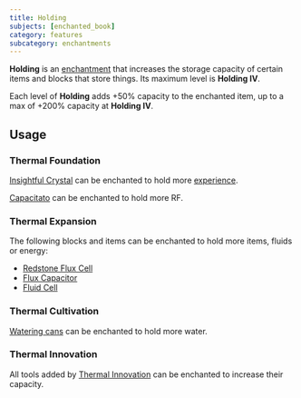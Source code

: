 ```yaml
---
title: Holding
subjects: [enchanted_book]
category: features
subcategory: enchantments
---
```


**Holding** is an [enchantment](https://minecraft.fandom.com/wiki/Enchanting) that
increases the storage capacity of certain items and blocks that store things.
Its maximum level is **Holding IV**.

Each level of **Holding** adds +50% capacity to the enchanted item, up to a max
of +200% capacity at **Holding IV**.

Usage
-----

### Thermal Foundation
[Insightful Crystal](../../thermal-foundation/insightful-crystal/) can be
enchanted to hold more [experience](https://minecraft.fandom.com/wiki/Experience).

[Capacitato](../../thermal-foundation/rf-potato) can be enchanted to hold more RF.

### Thermal Expansion
The following blocks and items can be enchanted to hold more items, fluids or
energy:

* [Redstone Flux Cell](../../thermal-expansion/energy-cell/)
* [Flux Capacitor](../../thermal-expansion/flux-capacitor/)
* [Fluid Cell](../../thermal-expansion/fluid-cell/)


### Thermal Cultivation
[Watering cans](../../thermal-cultivation/watering-can/) can be enchanted to
hold more water.

### Thermal Innovation
All tools added by [Thermal Innovation](../../thermal-innovation/) can be
enchanted to increase their capacity.